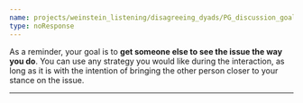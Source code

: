 ```yaml
---
name: projects/weinstein_listening/disagreeing_dyads/PG_discussion_goal_reminder.md
type: noResponse
---
```


As a reminder, your goal is to **get someone else to see the issue the way you do**. You can use any strategy you would like during the interaction, as long as it is with the intention of bringing the other person closer to your stance on the issue.

---
